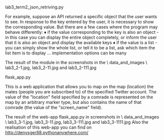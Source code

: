 lab3_term2_json_retriving.py

For example, suppose an API returned a specific object that the user wants to see.
In response to the key entered by the user, it is necessary to show the corresponding value.
But there are a few cases where the program may behave differently:
♦ if the value corresponding to the key is also an object - in this case you can display the entire object completely, or inform the user that it is also an object and display the available keys
♦ if the value is a list - you can simply show the whole list, or tell it to be a list, ask which item the list item is to display ... implementation options can be many

The result of the module in the screenshots in the \ data_and_images \ lab3_2-1.jpg, lab3_2-11.jpg and lab3_2-111.jpg




flask_app.py

This is a web application that allows you to map on the map (location) the mates
(people you are subscribed to) of the specified Twitter account. The value of the "location" field
specified by a comrade is represented on the map by an arbitrary marker type, but also contains
 the name of that comrade (the value of the "screen_name" field).

The result of the web-app flask_app.py in screenshots in \ data_and_images \ lab3_3-1.jpg, lab3_3-11.jpg, lab3_3-111.jpg and lab3_3-1111.jpg
Also the realisation of this web-app you can find on http://denysger88.pythonanywhere.com/ 
